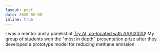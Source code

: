 ```yaml
---
layout: post
date: 2020-02-08
inline: true
---
```


I was a mentor and a panelist at [Try AI, co-located with AAAI2020](https://sites.google.com/g.harvard.edu/tryai/home?authuser=0)! My group of students won the "most in depth" presentation prize after they developed a prototype model for reducing methane emission.